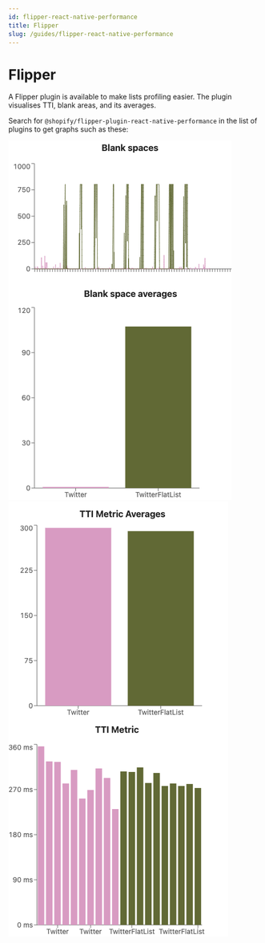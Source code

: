 ```yaml
---
id: flipper-react-native-performance
title: Flipper
slug: /guides/flipper-react-native-performance
---
```


# Flipper

A Flipper plugin is available to make lists profiling easier. The plugin visualises TTI, blank areas, and its averages.

Search for `@shopify/flipper-plugin-react-native-performance` in the list of plugins to get graphs such as these:

![Blank spaces Flipper graphs](/img/blank-spaces-flipper.png)
![TTI Flipper graphs](/img/tti-flipper.png)
